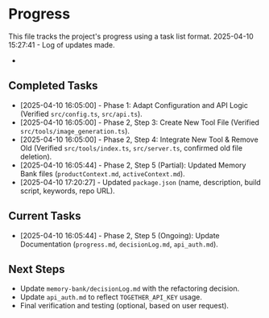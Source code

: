 # Progress

This file tracks the project's progress using a task list format.
2025-04-10 15:27:41 - Log of updates made.

*

## Completed Tasks

*   [2025-04-10 16:05:00] - Phase 1: Adapt Configuration and API Logic (Verified `src/config.ts`, `src/api.ts`).
*   [2025-04-10 16:05:00] - Phase 2, Step 3: Create New Tool File (Verified `src/tools/image_generation.ts`).
*   [2025-04-10 16:05:00] - Phase 2, Step 4: Integrate New Tool & Remove Old (Verified `src/tools/index.ts`, `src/server.ts`, confirmed old file deletion).
*   [2025-04-10 16:05:44] - Phase 2, Step 5 (Partial): Updated Memory Bank files (`productContext.md`, `activeContext.md`).
*   [2025-04-10 17:20:27] - Updated `package.json` (name, description, build script, keywords, repo URL).


## Current Tasks

*   [2025-04-10 16:05:44] - Phase 2, Step 5 (Ongoing): Update Documentation (`progress.md`, `decisionLog.md`, `api_auth.md`).

## Next Steps

*   Update `memory-bank/decisionLog.md` with the refactoring decision.
*   Update `api_auth.md` to reflect `TOGETHER_API_KEY` usage.
*   Final verification and testing (optional, based on user request).